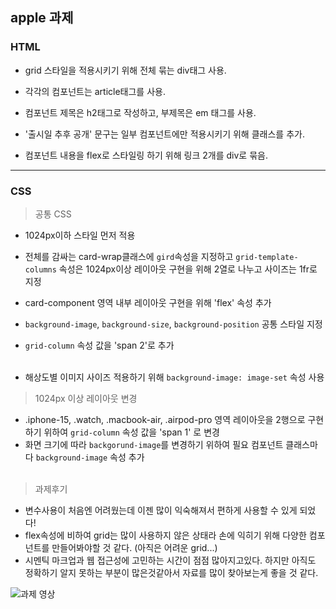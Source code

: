 
## apple 과제 

### HTML
- grid 스타일을 적용시키기 위해 전체 묶는 div태그 사용.

- 각각의 컴포넌트는 article태그를 사용.

- 컴포넌트 제목은 h2태그로 작성하고, 부제목은 em 태그를 사용.

- '출시일 추후 공개' 문구는 일부 컴포넌트에만 적용시키기 위해 클래스를 추가.

- 컴포넌트 내용을 flex로 스타일링 하기 위해 링크 2개를 div로 묶음.

***

 ### CSS

  > 공통 CSS
- 1024px이하 스타일 먼저 적용
- 전체를 감싸는 card-wrap클래스에 `gird`속성을 지정하고 `grid-template-columns` 속성은 1024px이상 레이아웃 구현을 위해 2열로 나누고 사이즈는 1fr로 지정

- card-component 영역 내부 레이아웃 구현을 위해 'flex' 속성 추가 

- `background-image`, `background-size`, `background-position` 공통 스타일 지정 
- `grid-column` 속성 값을 'span 2'로 추가 <br/><br/>
- 해상도별 이미지 사이즈 적용하기 위해 `background-image: image-set` 속성 사용


> 1024px 이상 레이아웃 변경 
- .iphone-15, .watch, .macbook-air, .airpod-pro 영역 레이아웃을 2행으로 구현하기 위하여 `grid-column` 속성 값을 'span 1' 로 변경
- 화면 크기에 따라 `backgorund-image`를 변경하기 위하여 필요 컴포넌트 클래스마다 `background-image` 속성 추가  <br/><br/>

> 과제후기
- 변수사용이 처음엔 어려웠는데 이젠 많이 익숙해져서 편하게 사용할 수 있게 되었다!
- flex속성에 비하여 grid는 많이 사용하지 않은 상태라 손에 익히기 위해 다양한 컴포넌트를 만들어봐야할 것 같다. (아직은 어려운 grid...)
- 시멘틱 마크업과 웹 접근성에 고민하는 시간이 점점 많아지고있다. 하지만 아직도 정확하기 알지 못하는 부분이 많은것같아서 자료를 많이 찾아보는게 좋을 것 같다. 


![과제 영상](Apple.gif)
